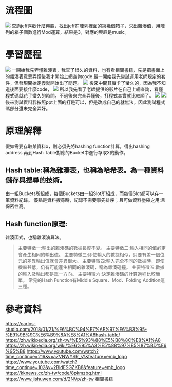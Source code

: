 # 流程圖
![](https://imgur.com/DAhcjTr.jpg)
查詢jeff喜歡什麼興趣，找出jeff在陣列裡面的第幾個箱子，求出雜湊值，用陣列的箱子個數進行Mod運算，結果是3，對應的興趣是music。
# 學習歷程
![](https://imgur.com/sxQ4z87.jpg)
一開始我先弄懂雜湊表，我查了很久的資料，也有看相關書籍，先是把書面上的雜湊表意思弄懂後我才開始上網查詢code
最一開始我先嘗試運用老師規定的套件，但發現開始定義就開始出了問題。
![](https://imgur.com/0Eeziaz.jpg)
後來中間其實卡了蠻久的，因為我不知道後面要接什麼code，
![](https://imgur.com/QD6HM1B.jpg)
所以我先看了老師提供的影片在自己上網查詢，看懂程式碼就花了蠻久的時間，不過後來完全弄懂後，打程式其實就比較順了。
![](https://imgur.com/Z0FPy1B.jpg)
![](https://imgur.com/ru6TxJo.jpg)
後來測試資料我按照ppt上面的打是可以，但是改成自己的就無法，因此測試程式碼部分還未完全弄好。
# 原理解釋
假如需要存取某資料x，則必須先將hashing function計算，得出hashing address
再到Hash Table對應的Bucket中進行存取X的動作。
## Hash table:稱為雜湊表，也稱為哈希表。為一種資料儲存與搜尋的技術。
由一組Buckets所組成，每個Buckets由一組Slot所組成，而每個Slot都可以存一筆資料紀錄。
優點是資料搜尋時，紀錄不需要事先排序；且可做資料壓縮之用;且保密性高。
## Hash function原理:
雜湊函式，也稱雜湊演算法。
>主要特徵一:輸出的雜湊碼的數據長度不變。
>主要特徵二:輸入相同的值必定會產生相同的輸出值。
>主要特徵三:即使輸入的數據相似，只要有差一個位元的差異輸出值就會差異很大。
>主要特徵四:輸入完全不同的數據時，即使機率甚低，仍有可能產生相同的雜湊碼，稱為雜湊碰撞。
>主要特徵五:數據的輸入及輸出都是單一方向。
>主要特徵六:決定雜湊碼的計算過程比較簡單。
常見的Hash Function有Middle Square、Mod、Folding Addition這三種。
# 參考資料
https://carlos-studio.com/2018/01/21/%E6%BC%94%E7%AE%97%E6%B3%95-%E9%9B%9C%E6%B9%8A%E8%A1%A8hash-table/
https://zh.wikipedia.org/zh-tw/%E5%93%88%E5%B8%8C%E8%A1%A8
https://zh.wikipedia.org/wiki/%E6%95%A3%E5%88%97%E5%87%BD%E6%95%B8
https://www.youtube.com/watch?time_continue=216&v=aZVNWYSR_sY&feature=emb_logo
https://www.youtube.com/watch?time_continue=102&v=2BldESGZKB8&feature=emb_logo
https://kknews.cc/zh-tw/code/8pkmzbq.html
https://www.jishuwen.com/d/2NVp/zh-tw
相關書籍
